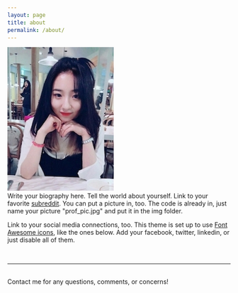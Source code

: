 ```yaml
---
layout: page
title: about
permalink: /about/
---
```


<img class="col one right" src="/img/prof_pic.jpg">

<br/>
Write your biography here. Tell the world about yourself. Link to your favorite <a href="http://reddit.com" target="blank">subreddit</a>. You can put a picture in, too. The code is already in, just name your picture "prof_pic.jpg" and put it in the img folder. 

Link to your social media connections, too. This theme is set up to use <a href="http://fortawesome.github.io/Font-Awesome/" target="blank">Font Awesome icons</a>, like the ones below. Add your facebook, twitter, linkedin, or just disable all of them. 


<br/>
<hr/>
<br/>
<span class="contacticon center">
	<a href="mailto:yeaseul.parky@gmail.com"><i class="fa fa-envelope-square"></i></a>
	<a href="https://github.com/earlgreymacaron" target="_blank"><i class="fa fa-github-square"></i></a>
	<a href="https://www.facebook.com/yeaseul.park.33" target="_blank"><i class="fa fa-facebook-square"></i></a>
</span>

<div class="col three caption">
	Contact me for any questions, comments, or concerns!
</div>

